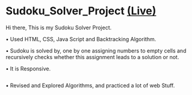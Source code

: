 # Sudoku_Solver_Project [(Live)](https://rajakunalpandit1.github.io/Sudoku_Solver_Project.github.io/)

Hi there, This is my Sudoku Solver Project.

• Used HTML, CSS, Java Script and Backtracking Algorithm.

• Sudoku is solved by, one by one assigning numbers to empty cells and recursively checks whether this assignment leads to a solution or not.

• It is Responsive.

<p>
    <img src="https://github.com/RajaKunalPandit1/Sudoku_Solver_Project.github.io/assets/76692648/97fe6f7f-b800-49d9-a2a8-48cf5060b5a6" alt><br/>
</p>

• Revised and Explored Algorithms, and practiced a lot of web Stuff.

